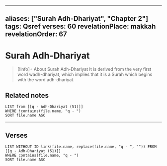 
---
aliases: ["Surah Adh-Dhariyat", "Chapter 2"]
tags: Qsref
verses: 60
revelationPlace: makkah
revelationOrder: 67
---

# Surah Adh-Dhariyat

> [!info]+ About Surah Adh-Dhariyat
> It is derived from the very first word wadh-dhariyat, which implies that it is a Surah which begins with the word adh-dhariyat.

## Related notes
```dataview
LIST from [[q - Adh-Dhariyat (51)]]
WHERE !contains(file.name, "q - ")
SORT file.name ASC
```

---

## Verses
```dataview
LIST WITHOUT ID link(file.name, replace(file.name, "q - ", "")) FROM [[q - Adh-Dhariyat (51)]]
WHERE contains(file.name, "q - ")
SORT file.name ASC
```

